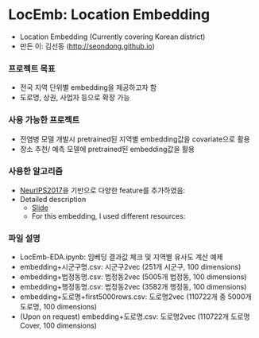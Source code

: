 # LocEmb: Location Embedding

* Location Embedding (Currently covering Korean district)
* 만든 이: 김선동 (http://seondong.github.io)

### 프로젝트 목표
* 전국 지역 단위별 embedding을 제공하고자 함
* 도로명, 상권, 사업자 등으로 확장 가능

### 사용 가능한 프로젝트
* 전염병 모델 개발시 pretrained된 지역별 embedding값을 covariate으로 활용
* 장소 추천/ 예측 모델에 pretrained된 embedding값을 활용

### 사용한 알고리즘
* [NeurIPS2017](https://papers.nips.cc/paper/7213-poincare-embeddings-for-learning-hierarchical-representations)을 기반으로 다양한 feature를 추가하였음: 
* Detailed description 
    - [Slide](http://seondong.github.io/assets/papers/20191213-embedding.pdf)
    - For this embedding, I used different resources:

### 파일 설명
* LocEmb-EDA.ipynb: 임베딩 결과값 체크 및 지역별 유사도 계산 예제
* embedding+시군구명.csv: 시군구2vec (251개 시군구, 100 dimensions)
* embedding+법정동명.csv: 법정동2vec (5005개 법정동, 100 dimensions)
* embedding+행정동명.csv: 법정동2vec (3582개 행정동, 100 dimensions)
* embedding+도로명+first5000rows.csv: 도로명2vec (110722개 중 5000개 도로명, 100 dimensions)
* (Upon on request) embedding+도로명.csv: 도로명2vec (110722개 도로명 Cover, 100 dimensions)
